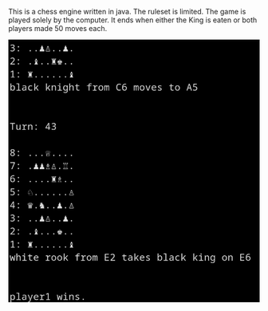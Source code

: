 This is a chess engine written in java. The ruleset is limited.
The game is played solely by the computer.
It ends when either the King is eaten or both players made 50 moves each.

![alt text](images/chess.png "Chess")
